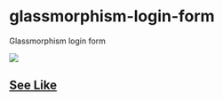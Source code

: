 # glassmorphism-login-form

Glassmorphism login form

![](https://assets.codepen.io/5224857/internal/screenshots/pens/eYdwVmb.default.png?fit=cover&format=auto&ha=true&height=540&quality=75&v=2&version=1611574766&width=960)

## [See Like](https://codepen.io/hicoders/pen/eYdwVmb)
